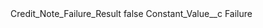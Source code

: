 <?xml version="1.0" encoding="UTF-8"?>
<CustomMetadata xmlns="http://soap.sforce.com/2006/04/metadata" xmlns:xsi="http://www.w3.org/2001/XMLSchema-instance" xmlns:xsd="http://www.w3.org/2001/XMLSchema">
    <label>Credit_Note_Failure_Result</label>
    <protected>false</protected>
    <values>
        <field>Constant_Value__c</field>
        <value xsi:type="xsd:string">Failure</value>
    </values>
</CustomMetadata>
